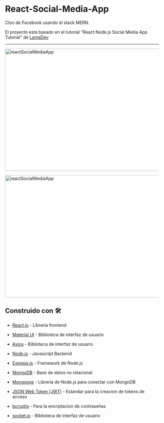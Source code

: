 # React-Social-Media-App
Clon de Facebook usando el stack MERN.

El proyecto esta basado en el tutorial "React Node.js Social Media App Tutorial" de [LamaDev](https://www.youtube.com/c/LamaDev)

<hr>
<img 
     src="https://i.ibb.co/Dr69CwM/feisbuk.png" 
     alt="reactSocialMediaApp"
     height="400px"
     width="750px"
/>

<img 
     src="https://i.ibb.co/ww5zdhz/2022-05-20-05-56-44-Social-App.png" 
     alt="reactSocialMediaApp"
     height="400px"
     width="750px"
/>

## Construido con 🛠️

* [React.js](https://es.reactjs.org/) - Libreria frontend
* [Material UI](https://mui.com/) - Biblioteca de interfaz de usuario
* [Axios](https://mui.com/) - Biblioteca de interfaz de usuario

* [Node.js](https://nodejs.org/es/) - Javascript Backend
* [Express.js](https://expressjs.com/) - Framework de Node.js
* [MongoDB](https://www.mongodb.com/es) - Base de datos no relacional
* [Mongoose](https://mongoosejs.com/) - Libreria de Node.js para conectar con MongoDB
* [JSON Web Token (JWT)](https://jwt.io/) - Estandar para la creacion de tokens de acceso
* [bcryptjs](https://www.npmjs.com/package/bcryptjs) - Para la encriptacion de contraseñas

* [socket.io](https://mui.com/) - Biblioteca de interfaz de usuario

